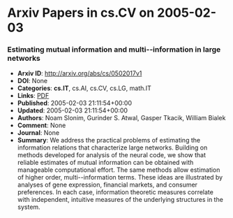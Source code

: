 # Arxiv Papers in cs.CV on 2005-02-03
### Estimating mutual information and multi--information in large networks
- **Arxiv ID**: http://arxiv.org/abs/cs/0502017v1
- **DOI**: None
- **Categories**: **cs.IT**, cs.AI, cs.CV, cs.LG, math.IT
- **Links**: [PDF](http://arxiv.org/pdf/cs/0502017v1)
- **Published**: 2005-02-03 21:11:54+00:00
- **Updated**: 2005-02-03 21:11:54+00:00
- **Authors**: Noam Slonim, Gurinder S. Atwal, Gasper Tkacik, William Bialek
- **Comment**: None
- **Journal**: None
- **Summary**: We address the practical problems of estimating the information relations that characterize large networks. Building on methods developed for analysis of the neural code, we show that reliable estimates of mutual information can be obtained with manageable computational effort. The same methods allow estimation of higher order, multi--information terms. These ideas are illustrated by analyses of gene expression, financial markets, and consumer preferences. In each case, information theoretic measures correlate with independent, intuitive measures of the underlying structures in the system.



